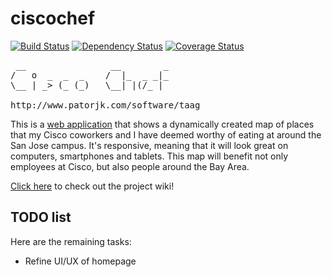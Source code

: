 ciscochef
=========

[![Build Status](https://travis-ci.org/huangsam/ciscochef.png?branch=master)](https://travis-ci.org/huangsam/ciscochef) [![Dependency Status](https://gemnasium.com/huangsam/ciscochef.png)](https://gemnasium.com/huangsam/ciscochef) [![Coverage Status](https://coveralls.io/repos/huangsam/ciscochef/badge.png)](https://coveralls.io/r/huangsam/ciscochef)

<pre>
 __                __        _
/   o  _  _  _    /  |_  _ _|_
\__ | _> (_ (_)   \__| |(/_ | 

http://www.patorjk.com/software/taag
</pre>

This is a [web application](http://ciscochef.herokuapp.com/) that
shows a dynamically created map of places that my Cisco coworkers
and I have deemed worthy of eating at around the San Jose campus.
It's responsive, meaning that it will look great on computers,
smartphones and tablets. This map will benefit not only employees
at Cisco, but also people around the Bay Area.

[Click here](https://github.com/huangsam/ciscochef/wiki) to check out the project wiki!

## TODO list

Here are the remaining tasks:

- Refine UI/UX of homepage
